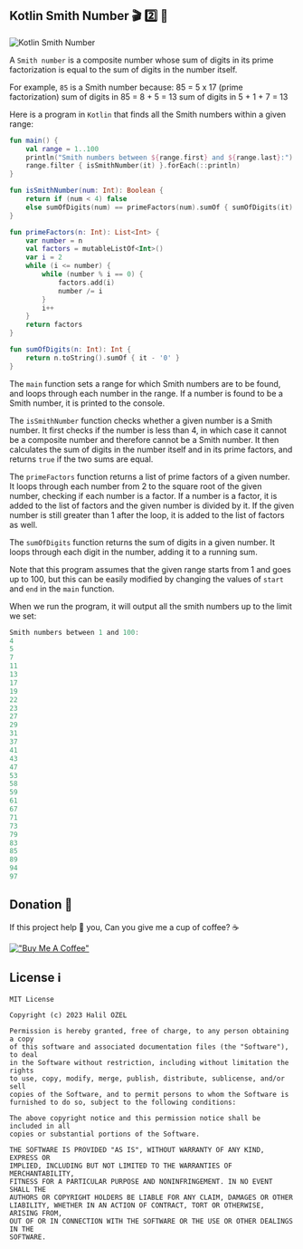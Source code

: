 ## Kotlin Smith Number 🎬 2️⃣ 📗

![Kotlin Smith Number](https://miro.medium.com/v2/resize:fit:1400/format:webp/1*rgUu5-sCYn24KBnGDs0f5g.png)

A `Smith number` is a composite number whose sum of digits in its prime factorization is equal to the sum of digits in the number itself. 

For example, `85` is a Smith number because:
85 = 5 x 17 (prime factorization) sum of digits in 85 = 8 + 5 = 13 sum of digits in 5 + 1 + 7 = 13

Here is a program in `Kotlin` that finds all the Smith numbers within a given range:

```kotlin
fun main() {
    val range = 1..100
    println("Smith numbers between ${range.first} and ${range.last}:")
    range.filter { isSmithNumber(it) }.forEach(::println)
}

fun isSmithNumber(num: Int): Boolean {
    return if (num < 4) false
    else sumOfDigits(num) == primeFactors(num).sumOf { sumOfDigits(it) }
}

fun primeFactors(n: Int): List<Int> {
    var number = n
    val factors = mutableListOf<Int>()
    var i = 2
    while (i <= number) {
        while (number % i == 0) {
            factors.add(i)
            number /= i
        }
        i++
    }
    return factors
}

fun sumOfDigits(n: Int): Int {
    return n.toString().sumOf { it - '0' }
}
```
The `main` function sets a range for which Smith numbers are to be found, and loops through each number in the range. If a number is found to be a Smith number, it is printed to the console.

The `isSmithNumber` function checks whether a given number is a Smith number. It first checks if the number is less than 4, in which case it cannot be a composite number and therefore cannot be a Smith number. It then calculates the sum of digits in the number itself and in its prime factors, and returns `true` if the two sums are equal.

The `primeFactors` function returns a list of prime factors of a given number. It loops through each number from 2 to the square root of the given number, checking if each number is a factor. If a number is a factor, it is added to the list of factors and the given number is divided by it. If the given number is still greater than 1 after the loop, it is added to the list of factors as well.

The `sumOfDigits` function returns the sum of digits in a given number. It loops through each digit in the number, adding it to a running sum.

Note that this program assumes that the given range starts from 1 and goes up to 100, but this can be easily modified by changing the values of `start` and `end` in the `main` function.

When we run the program, it will output all the smith numbers up to the limit we set:

```kotlin
Smith numbers between 1 and 100:
4
5
7
11
13
17
19
22
23
27
29
31
37
41
43
47
53
58
59
61
67
71
73
79
83
85
89
94
97
```
## Donation 💸

If this project help 💁 you, Can you give me a cup of coffee? ☕

[!["Buy Me A Coffee"](https://www.buymeacoffee.com/assets/img/custom_images/orange_img.png)](https://www.buymeacoffee.com/halilozel1903)

## License ℹ️
```
MIT License

Copyright (c) 2023 Halil OZEL

Permission is hereby granted, free of charge, to any person obtaining a copy
of this software and associated documentation files (the "Software"), to deal
in the Software without restriction, including without limitation the rights
to use, copy, modify, merge, publish, distribute, sublicense, and/or sell
copies of the Software, and to permit persons to whom the Software is
furnished to do so, subject to the following conditions:

The above copyright notice and this permission notice shall be included in all
copies or substantial portions of the Software.

THE SOFTWARE IS PROVIDED "AS IS", WITHOUT WARRANTY OF ANY KIND, EXPRESS OR
IMPLIED, INCLUDING BUT NOT LIMITED TO THE WARRANTIES OF MERCHANTABILITY,
FITNESS FOR A PARTICULAR PURPOSE AND NONINFRINGEMENT. IN NO EVENT SHALL THE
AUTHORS OR COPYRIGHT HOLDERS BE LIABLE FOR ANY CLAIM, DAMAGES OR OTHER
LIABILITY, WHETHER IN AN ACTION OF CONTRACT, TORT OR OTHERWISE, ARISING FROM,
OUT OF OR IN CONNECTION WITH THE SOFTWARE OR THE USE OR OTHER DEALINGS IN THE
SOFTWARE.
```